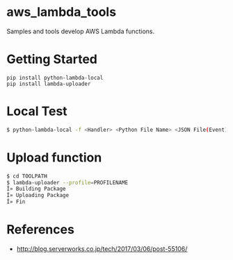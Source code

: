 # aws_lambda_tools

Samples and tools develop AWS Lambda functions.

# Getting Started

```
pip install python-lambda-local
pip install lambda-uploader
```

# Local Test

```sh
$ python-lambda-local -f <Handler> <Python File Name> <JSON File(Event)>
```

# Upload function

```sh
$ cd TOOLPATH
$ lambda-uploader --profile=PROFILENAME
Î» Building Package
Î» Uploading Package
Î» Fin
```

# References

- http://blog.serverworks.co.jp/tech/2017/03/06/post-55106/